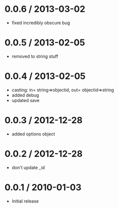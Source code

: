 
0.0.6 / 2013-03-02
==================

  * fixed incredibly obscure bug

0.0.5 / 2013-02-05
==================

  * removed to string stuff

0.0.4 / 2013-02-05
==================

  * casting: in= string=>objectid, out= objectid=>string
  * added debug
  * updated save

0.0.3 / 2012-12-28
==================

  * added options object


0.0.2 / 2012-12-28
==================

  * don't update _id

0.0.1 / 2010-01-03
==================

  * Initial release
